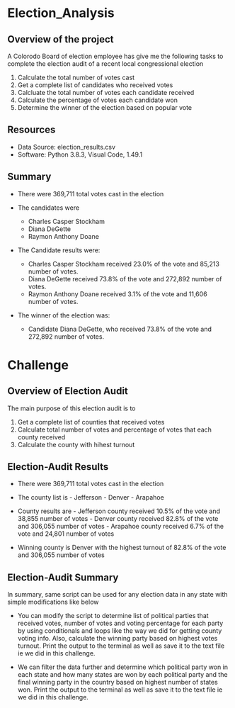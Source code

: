 # Election_Analysis
## Overview of the project

A Colorodo Board of election employee has give me the following tasks to complete the election audit of a recent local congressional election

1. Calculate the total number of votes cast
2. Get a complete list of candidates who received votes
3. Calcluate the total number of votes each candidate received
4. Calculate the percentage of votes each candidate won
5. Determine the winner of the election based on popular vote

## Resources

* Data Source: election_results.csv
* Software: Python 3.8.3, Visual Code, 1.49.1

## Summary

* There were 369,711 total votes cast in the election
* The candidates were
	- Charles Casper Stockham
	- Diana DeGette
	- Raymon Anthony Doane
* The Candidate results were:
	- Charles Casper Stockham received 23.0% of the vote and 85,213 number of votes.
	- Diana DeGette received 73.8% of the vote and 272,892 number of votes.
	- Raymon Anthony Doane received 3.1% of the vote and 11,606 number of votes.

* The winner of the election was:
	- Candidate Diana DeGette, who received 73.8% of the vote and 272,892 number of votes.
	
# Challenge

## Overview of Election Audit

The main purpose of this election audit is to 

1. Get a complete list of counties that received votes
2. Calculate total number of votes and percentage of votes that each county received
3. Calculate the county with hihest turnout 

## Election-Audit Results

* There were 369,711 total votes cast in the election
* The county list is
      - Jefferson
      - Denver
      - Arapahoe
* County results are 
	   - Jefferson county received 10.5% of the vote and 38,855 number of votes
	   - Denver county received 82.8% of the vote and 306,055 number of votes
	   - Arapahoe county received 6.7% of the vote and 24,801 number of votes

	   
*  Winning county is Denver with the highest turnout of 82.8% of the vote and 306,055 number of votes

## Election-Audit Summary

In summary, same script can be used for any election data in any state with simple modifications like below

* You can modify the script to determine list of political parties that received votes, number of votes and voting percentage for each party by using conditionals and loops like the way we did for getting county voting info. Also, calculate the winning party based on highest votes turnout. Print the output to the terminal as well as save it to the text file ie we did in this challenge.

* We can filter the data further and determine which political party won in each state and how many states are won by each political party and the final winning party in the country based on highest number of states won. Print the output to the terminal as well as save it to the text file ie we did in this challenge.
 
      
